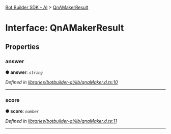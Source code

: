 [Bot Builder SDK - AI](../README.md) > [QnAMakerResult](../interfaces/botbuilder_ai.qnamakerresult.md)



# Interface: QnAMakerResult


## Properties
<a id="answer"></a>

###  answer

**●  answer**:  *`string`* 

*Defined in [libraries/botbuilder-ai/lib/qnaMaker.d.ts:10](https://github.com/Microsoft/botbuilder-js/blob/6102823/libraries/botbuilder-ai/lib/qnaMaker.d.ts#L10)*





___

<a id="score"></a>

###  score

**●  score**:  *`number`* 

*Defined in [libraries/botbuilder-ai/lib/qnaMaker.d.ts:11](https://github.com/Microsoft/botbuilder-js/blob/6102823/libraries/botbuilder-ai/lib/qnaMaker.d.ts#L11)*





___


